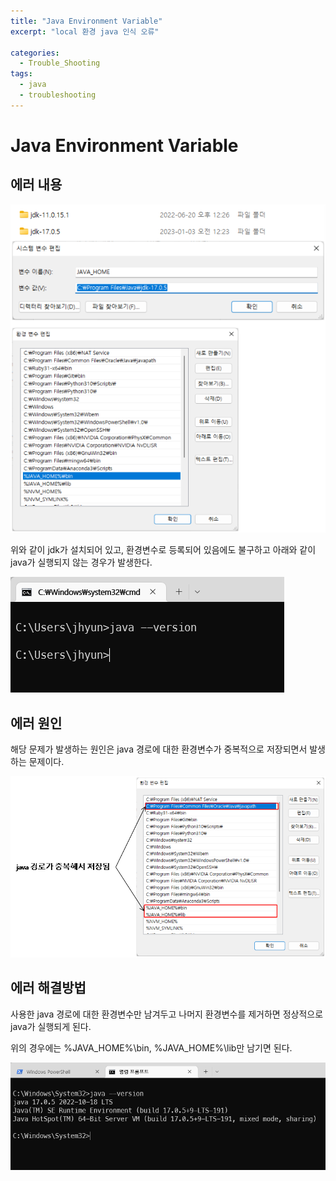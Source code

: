 ```yaml
---
title: "Java Environment Variable"
excerpt: "local 환경 java 인식 오류"

categories:
  - Trouble_Shooting
tags:
  - java
  - troubleshooting
---
```


# Java Environment Variable

## 에러 내용

![environment_variable_status](/assets/images/tips/environment_variable_status.png)

위와 같이 jdk가 설치되어 있고, 환경변수로 등록되어 있음에도 불구하고 아래와 같이 java가 실행되지 않는 경우가 발생한다.

![java_execution](/assets/images/tips/java_version_check_fail.png)

## 에러 원인

해당 문제가 발생하는 원인은 java 경로에 대한 환경변수가 중복적으로 저장되면서 발생하는 문제이다. 

![duplicated_environment_variable](/assets/images/tips/duplicated_environment_variable.png)

## 에러 해결방법

사용한 java 경로에 대한 환경변수만 남겨두고 나머지 환경변수를 제거하면 정상적으로 java가 실행되게 된다.

위의 경우에는 %JAVA_HOME%\bin, %JAVA_HOME%\lib만 남기면 된다.

![java_execution](/assets/images/tips/java_version_check_success.png)
